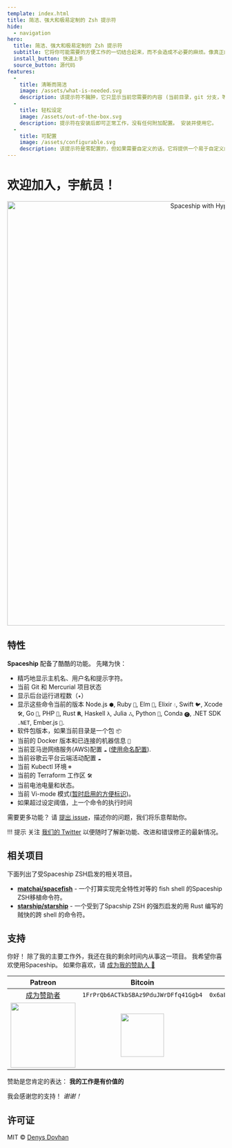 ```yaml
---
template: index.html
title: 简洁、强大和极易定制的 Zsh 提示符
hide:
  - navigation
hero:
  title: 简洁、强大和极易定制的 Zsh 提示符
  subtitle: 它将你可能需要的方便工作的一切结合起来，而不会造成不必要的麻烦。像真正的宇宙飞船一样。
  install_button: 快速上手
  source_button: 源代码
features:
  - 
    title: 清晰而简洁
    image: /assets/what-is-needed.svg
    description: 该提示符不臃肿，它只显示当前您需要的内容 (当前目录，git 分支，等等)。
  - 
    title: 轻松设定
    image: /assets/out-of-the-box.svg
    description: 提示符在安装后即可正常工作，没有任何附加配置。 安装并使用它。
  - 
    title: 可配置
    image: /assets/configurable.svg
    description: 该提示符是零配置的，但如果需要自定义的话，它将提供一个易于自定义的接口。
---
```


# 欢迎加入，宇航员！

<p align="center">
  <img alt="Spaceship with Hyper and One Dark" src="https://user-images.githubusercontent.com/10276208/36086434-5de52ace-0ff2-11e8-8299-c67f9ab4e9bd.gif" width="980px">
</p>

## 特性

**Spaceship** 配备了酷酷的功能。 先睹为快：

- 精巧地显示主机名、用户名和提示字符。
- 当前 Git 和 Mercurial 项目状态
- 显示后台运行进程数（`✦`）
- 显示这些命令当前的版本 Node.js `⬢`, Ruby `💎`, Elm `🌳`, Elixir `💧`, Swift `🐦`, Xcode `🛠`, Go `🐹`, PHP `🐘`, Rust `𝗥`, Haskell `λ`, Julia `ஃ`, Python `🐍`, Conda `🅒`, .NET SDK `.NET`, Ember.js `🐹`.
- 软件包版本，如果当前目录是一个包 `📦`
- 当前的 Docker 版本和已连接的机器信息 `🐳`
- 当前亚马逊网络服务(AWS)配置 `☁️` ([使用命名配置](http://docs.aws.amazon.com/cli/latest/userguide/cli-multiple-profiles.html)).
- 当前谷歌云平台云端活动配置 `☁️`
- 当前 Kubectl 环境 `☸️`
- 当前的 Terraform 工作区 `🛠`
- 当前电池电量和状态。
- 当前 Vi-mode 模式([暂时启用的方便标识](./options.md#vi-mode-vi_mode))。
- 如果超过设定阈值，上一个命令的执行时间

需要更多功能？ 请 [提出 issue](https://github.com/spaceship-prompt/spaceship-prompt/issues/new/choose)，描述你的问题，我们将乐意帮助你。

<!-- prettier-ignore -->
!!! 提示 关注 [我们的 Twitter](//twitter.com/SpaceshipPrompt) 以便随时了解新功能、改进和错误修正的最新情况。

## 相关项目

下面列出了受Spaceship ZSH启发的相关项目。

- [**matchai/spacefish**](https://github.com/matchai/spacefish) - 一个打算实现完全特性对等的 fish shell 的Spaceship ZSH移植命令符。
- [**starship/starship**](https://github.com/starship/starship) - 一个受到了Spacship ZSH 的强烈启发的用 Rust 编写的贼快的跨 shell 的命令符。

## 支持

你好！ 除了我的主要工作外，我还在我的剩余时间内从事这一项目。 我希望你喜欢使用Spaceship。 如果你喜欢，请 [成为我的赞助人 🤝][patreon-url]

|          Patreon          |                                                                     Bitcoin                                                                      |                                                                     Ethereum                                                                     |
|:-------------------------:|:------------------------------------------------------------------------------------------------------------------------------------------------:|:------------------------------------------------------------------------------------------------------------------------------------------------:|
|   [成为赞助者][patreon-url]    |                                                       `1FrPrQb6ACTkbSBAz9PduJWrDFfq41Ggb4`                                                       |                                                   `0x6aF39C917359897ae6969Ad682C14110afe1a0a1`                                                   |
| <a href="https://www.patreon.com/spaceship-prompt"><img src="https://c5.patreon.com/external/logo/become_a_patron_button@2x.png" width="150px"></a> | <img src="https://user-images.githubusercontent.com/3459374/33760933-1c9b81b4-dc10-11e7-8e4b-22d81f98c138.png" width="100px" /> | <img src="https://user-images.githubusercontent.com/3459374/33760932-1c7b3fb2-dc10-11e7-9774-411264d533da.png" width="100px" /> |

赞助是您肯定的表达： **我的工作是有价值的**

我会感谢您的支持！ _谢谢！_

## 许可证

MIT © [Denys Dovhan](http://denysdovhan.com)

[patreon-url]: https://www.patreon.com/denysdovhan

[patreon-url]: https://www.patreon.com/denysdovhan
